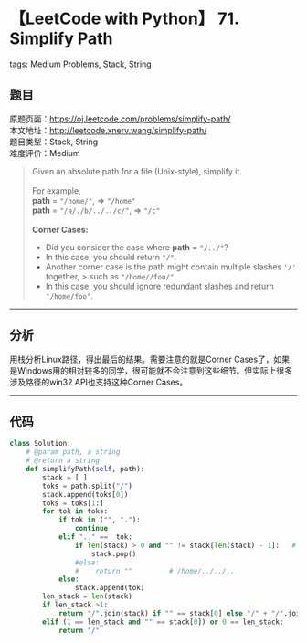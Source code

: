 # 【LeetCode with Python】 71. Simplify Path
tags: Medium Problems, Stack, String

## 题目
原题页面：<https://oj.leetcode.com/problems/simplify-path/><br/>
本文地址：<http://leetcode.xnerv.wang/simplify-path/><br/>
题目类型：Stack, String<br/>
难度评价：Medium<br/>

> Given an absolute path for a file (Unix-style), simplify it.<br/>
><br/>
> For example,<br/>
> **path** = `"/home/"`, => `"/home"`<br/>
> **path** = `"/a/./b/../../c/"`, => `"/c"`<br/>
><br/>
> **Corner Cases:**<br/>
> * Did you consider the case where **path** = `"/../"`?<br/>
> * In this case, you should return `"/"`.<br/>
> * Another corner case is the path might contain multiple slashes `'/'` together, > such as `"/home//foo/"`.<br/>
> * In this case, you should ignore redundant slashes and return `"/home/foo"`.<br/>

<!-- more -->

---
## 分析
用栈分析Linux路径，得出最后的结果。需要注意的就是Corner Cases了，如果是Windows用的相对较多的同学，很可能就不会注意到这些细节。但实际上很多涉及路径的win32 API也支持这种Corner Cases。<br/>

---
## 代码
``` python
class Solution:
    # @param path, a string
    # @return a string
    def simplifyPath(self, path):
        stack = [ ]
        toks = path.split("/")
        stack.append(toks[0])
        toks = toks[1:]
        for tok in toks:
            if tok in ("", "."):
                continue
            elif ".." ==  tok:
                if len(stack) > 0 and "" != stack[len(stack) - 1]:   # root / should not be poped to distinguish abs path and rel path
                    stack.pop()
                #else:
                #    return ""         # /home/../../..
            else:
                stack.append(tok)
        len_stack = len(stack)
        if len_stack >1:
            return "/".join(stack) if "" == stack[0] else "/" + "/".join(stack)
        elif (1 == len_stack and "" == stack[0]) or 0 == len_stack:
            return "/"
```
